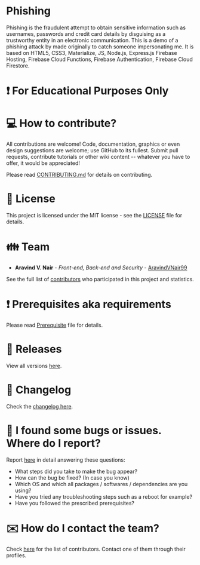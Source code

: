 # Phishing

Phishing is the fraudulent attempt to obtain sensitive information such as usernames, passwords and credit card details by disguising as a trustworthy entity in an electronic communication. This is a demo of a phishing attack by made originally to catch someone impersonating me. It is based on HTML5, CSS3, Materialize, JS, Node.js, Express.js Firebase Hosting, Firebase Cloud Functions, Firebase Authentication, Firebase Cloud Firestore.

# :heavy_exclamation_mark: For Educational Purposes Only



# :computer: How to contribute?

All contributions are welcome! Code, documentation, graphics or even design suggestions are welcome; use GitHub to its fullest. Submit pull requests, contribute tutorials or other wiki content -- whatever you have to offer, it would be appreciated!

Please read [CONTRIBUTING.md](https://github.com/aravindvnair99/Phishing/blob/master/CONTRIBUTING.md) for details on contributing.

# :scroll: License

This project is licensed under the MIT license - see the [LICENSE](LICENSE) file for details.

# :family: Team

* **Aravind V. Nair** - *Front-end, Back-end and Security* - [AravindVNair99](https://github.com/aravindvnair99)

See the full list of [contributors](https://github.com/aravindvnair99/Phishing/graphs/contributors) who participated in this project and statistics.

# :heavy_exclamation_mark: Prerequisites aka requirements

Please read [Prerequisite](Prerequisite.md) file for details.

# :bookmark: Releases

View all versions [here](https://github.com/aravindvnair99/Phishing/releases).

# :scroll: Changelog

Check the [changelog here](https://github.com/aravindvnair99/Phishing/commits/master).

# :memo: I found some bugs or issues. Where do I report?

Report [here](https://github.com/aravindvnair99/Phishing/issues/new/choose) in detail answering these questions:

* What steps did you take to make the bug appear?
* How can the bug be fixed? (In case you know)
* Which OS and which all packages / softwares / dependencies are you using?
* Have you tried any troubleshooting steps such as a reboot for example?
* Have you followed the prescribed prerequisites?

# :envelope: How do I contact the team?

Check [here](https://github.com/aravindvnair99/Phishing/graphs/contributors) for the list of contributors. Contact one of them through their profiles.